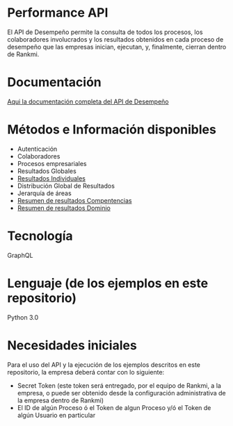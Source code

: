# Performance API
El API de Desempeño permite la consulta de todos los procesos, los colaboradores involucrados y los resultados obtenidos en cada proceso de desempeño que las empresas inician, ejecutan, y, finalmente, cierran dentro de Rankmi.

# Documentación
[Aqui la documentación completa del API de Desempeño](https://performance-reports-api.rankmi.com/api-doc)

# Métodos e Información disponibles
- Autenticación
- Colaboradores
- Procesos empresariales
- Resultados Globales
- [Resultados Individuales](https://github.com/Rankmi/rankmi-api-notebooks/blob/main/performance/APIRankmi-Performance-Individuals.ipynb)
- Distribución Global de Resultados
- Jerarquía de áreas
- [Resumen de resultados Compentencias](https://github.com/Rankmi/rankmi-api-notebooks/blob/main/performance/APIRankmi-Sample-Ejec-Compentences.ipynb)
- [Resumen de resultados Dominio](https://github.com/Rankmi/rankmi-api-notebooks/blob/main/performance/APIRankmi-Sample-Ejec-Dominio.ipynb)

# Tecnología
GraphQL

# Lenguaje (de los ejemplos en este repositorio)
Python 3.0

# Necesidades iniciales
Para el uso del API y la ejecución de los ejemplos descritos en este repositorio, la empresa deberá contar con lo siguiente:
- Secret Token (este token será entregado, por el equipo de Rankmi, a la empresa, o puede ser obtenido desde la configuración administrativa de la empresa dentro de Rankmi)
- El ID de algún Proceso ó el Token de algun Proceso y/ó el Token de algún Usuario en particular
